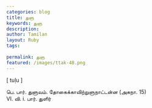 ```yaml
---
categories: blog
title: துளு
keywords: துளு
description: 
author: Tamilan
layout: Ruby
tags: 
 
permalink: துளு
featured: /images/ttak-48.png
---
```

  
[ tuḷu ]  
  
பெ. பார். துளுவம். தோகைக்காவிற்றுளுநாட்டன்ன (அகநா. 15)  
VI. வி. i. பார். துளிர்